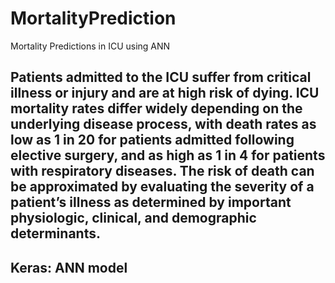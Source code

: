 # MortalityPrediction

Mortality Predictions in ICU using ANN

Patients admitted to the ICU suffer from critical illness or injury and are at high risk of dying. ICU mortality rates differ widely depending on the underlying disease process, with death rates as low as 1 in 20 for patients admitted following elective surgery, and as high as 1 in 4 for patients with respiratory diseases. The risk of death can be approximated by evaluating the severity of a patient’s illness as determined by important physiologic, clinical, and demographic determinants.
-----------------------
Keras: ANN model
--------------------
